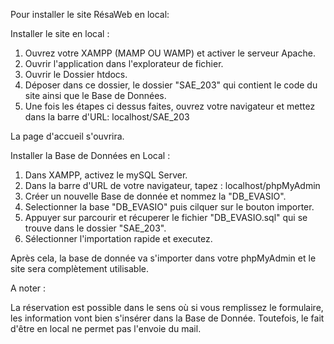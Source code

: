 Pour installer le site RésaWeb en local:

Installer le site en local :

1. Ouvrez votre XAMPP (MAMP OU WAMP) et activer le serveur Apache.
2. Ouvrir l'application dans l'explorateur de fichier.
3. Ouvrir le Dossier htdocs.
4. Déposer dans ce dossier, le dossier "SAE_203" qui contient le code du site ainsi que le Base de Données.
5. Une fois les étapes ci dessus faites, ouvrez votre navigateur et mettez dans la barre d'URL:
localhost/SAE_203

La page d'accueil s'ouvrira.

Installer la Base de Données en Local :

1. Dans XAMPP, activez le mySQL Server.
2. Dans la barre d'URL de votre navigateur, tapez :
localhost/phpMyAdmin
3. Créer un nouvelle Base de donnée et nommez la "DB_EVASIO".
4. Selectionner la base "DB_EVASIO" puis cilquer sur le bouton importer.
5. Appuyer sur parcourir et récuperer le fichier "DB_EVASIO.sql" qui se trouve dans le dossier "SAE_203".
6. Sélectionner l'importation rapide et executez.

Après cela, la base de donnée va s'importer dans votre phpMyAdmin et le site sera complètement utilisable.

A noter :

La réservation est possible dans le sens où si vous remplissez le formulaire, les information vont bien s'insérer dans la Base de Donnée. Toutefois, le fait d'être en local ne permet pas l'envoie du mail.
